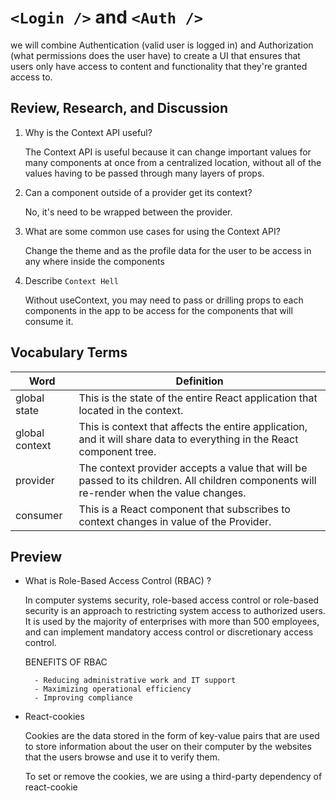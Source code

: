 # `<Login />` and `<Auth />`

we will combine Authentication (valid user is logged in) and Authorization (what permissions does the user have) to create a UI that ensures that users only have access to content and functionality that they're granted access to.

## Review, Research, and Discussion

1. Why is the Context API useful?

   The Context API is useful because it can change important values for many components at once from a centralized location, without all of the values having to be passed through many layers of props.

2. Can a component outside of a provider get its context?

   No, it's need to be wrapped between the provider.

3. What are some common use cases for using the Context API?

   Change the theme and as the profile data for the user to be access in any where inside the components

4. Describe `Context Hell`

   Without useContext, you may need to pass or drilling props to each components in the app to be access for the components that will consume it.

## Vocabulary Terms

| Word           | Definition                                                                                                                               |
| -------------- | ---------------------------------------------------------------------------------------------------------------------------------------- |
| global state   | This is the state of the entire React application that located in the context.                                                           |
| global context | This is context that affects the entire application, and it will share data to everything in the React component tree.                   |
| provider       | The context provider accepts a value that will be passed to its children. All children components will re-render when the value changes. |
| consumer       | This is a React component that subscribes to context changes in value of the Provider.                                                   |

## Preview

- What is Role-Based Access Control (RBAC) ?

  In computer systems security, role-based access control or role-based security is an approach to restricting system access to authorized users. It is used by the majority of enterprises with more than 500 employees, and can implement mandatory access control or discretionary access control.

  BENEFITS OF RBAC

        - Reducing administrative work and IT support
        - Maximizing operational efficiency
        - Improving compliance

- React-cookies

  Cookies are the data stored in the form of key-value pairs that are used to store information about the user on their computer by the websites that the users browse and use it to verify them.

  To set or remove the cookies, we are using a third-party dependency of react-cookie
